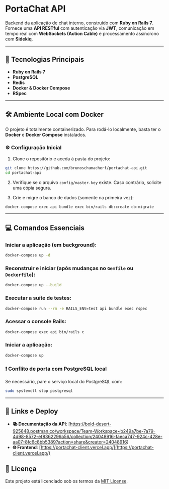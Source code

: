 
# PortaChat API

Backend da aplicação de chat interno, construído com **Ruby on Rails 7**.  
Fornece uma **API RESTful** com autenticação via **JWT**, comunicação em tempo real com **WebSockets (Action Cable)** e processamento assíncrono com **Sidekiq**.

---

## 🚀 Tecnologias Principais

- **Ruby on Rails 7**
- **PostgreSQL**
- **Redis**
- **Docker & Docker Compose**
- **RSpec**

---

## 🛠️ Ambiente Local com Docker

O projeto é totalmente containerizado. Para rodá-lo localmente, basta ter o **Docker** e **Docker Compose** instalados.

### ⚙️ Configuração Inicial

1. Clone o repositório e aceda à pasta do projeto:

```bash
git clone https://github.com/brunoschumacherf/portachat-api.git
cd portachat-api
```

2. Verifique se o arquivo `config/master.key` existe. Caso contrário, solicite uma cópia segura.

3. Crie e migre o banco de dados (somente na primeira vez):

```bash
docker-compose exec api bundle exec bin/rails db:create db:migrate
```

---

## 💻 Comandos Essenciais

### Iniciar a aplicação (em background):

```bash
docker-compose up -d
```

### Reconstruir e iniciar (após mudanças no `Gemfile` ou `Dockerfile`):

```bash
docker-compose up --build
```

### Executar a suíte de testes:

```bash
docker-compose run --rm -e RAILS_ENV=test api bundle exec rspec
```

### Acessar o console Rails:

```bash
docker-compose exec api bin/rails c
```


### Iniciar a aplicação:

```bash
docker-compose up
```

### ❗ Conflito de porta com PostgreSQL local

Se necessário, pare o serviço local do PostgreSQL com:

```bash
sudo systemctl stop postgresql
```

---

## 🔗 Links e Deploy

* **📚 Documentação da API**: [https://bold-desert-925648.postman.co/workspace/Team-Workspace~b249a7be-7a79-4d98-8572-ef8362299a56/collection/24048916-faeca747-924c-428e-aa07-8fc6c8bb5389?action=share&creator=24048916]
* **🌐 Frontend**: [https://portachat-client.vercel.app/](https://portachat-client.vercel.app/)


## 📝 Licença

Este projeto está licenciado sob os termos da [MIT License](LICENSE).

